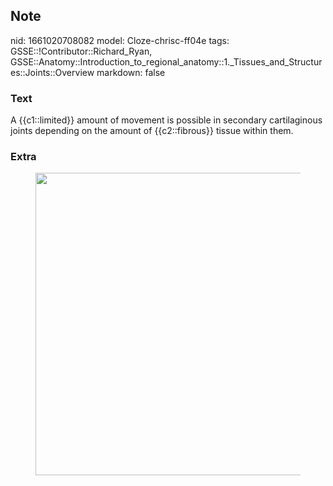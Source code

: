 ## Note
nid: 1661020708082
model: Cloze-chrisc-ff04e
tags: GSSE::!Contributor::Richard_Ryan, GSSE::Anatomy::Introduction_to_regional_anatomy::1._Tissues_and_Structures::Joints::Overview
markdown: false

### Text
<div class="toggle">
  A {{c1::limited}} amount of movement is possible in secondary
  cartilaginous joints depending on the amount of {{c2::fibrous}}
  tissue within them.
</div>

### Extra
<figure id="b53da983-0717-4f7e-b578-89f90ebd6c80" class="image">
  <a href= 
  "Overview%207b2a4173f8ed4a9891f40dee020588aa/Untitled%201.png"><img style="width:484px"
  src="61d67221156e1122e42106057489860ab7959461.png"></a>
</figure>
